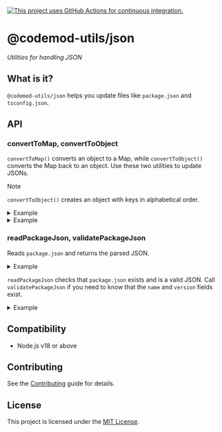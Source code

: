 [![This project uses GitHub Actions for continuous integration.](https://github.com/ijlee2/codemod-utils/actions/workflows/ci.yml/badge.svg)](https://github.com/ijlee2/codemod-utils/actions/workflows/ci.yml)

# @codemod-utils/json

_Utilities for handling JSON_


## What is it?

`@codemod-utils/json` helps you update files like `package.json` and `tsconfig.json`.


## API

### convertToMap, convertToObject

`convertToMap()` converts an object to a Map, while `convertToObject()` converts the Map back to an object. Use these two utilities to update JSONs.

> [!NOTE]
> `convertToObject()` creates an object with keys in alphabetical order.

<details>

<summary>Example</summary>

Remove dependencies (if they exist) from `package.json`.

```ts
const dependencies = convertToMap(packageJson['dependencies']);

const packagesToDelete = [
  '@embroider/macros',
  'ember-auto-import',
  'ember-cli-babel',
  'ember-cli-htmlbars',
];

packagesToDelete.forEach((packageName) => {
  dependencies.delete(packageName);
});

packageJson['dependencies'] = convertToObject(dependencies);
```

</details>

<details>

<summary>Example</summary>

Configure `tsconfig.json` in an Ember app.

```ts
const compilerOptions = convertToMap(tsConfigJson['compilerOptions']);

compilerOptions.set('paths', {
  [`${appName}/tests/*`]: ['tests/*'],
  [`${appName}/*`]: ['app/*'],
  '*': ['types/*'],
});

tsConfigJson['compilerOptions'] = convertToObject(compilerOptions);
```

</details>


### readPackageJson, validatePackageJson

Reads `package.json` and returns the parsed JSON.

<details>

<summary>Example</summary>

```js
import { readPackageJson } from '@codemod-utils/json';

const { dependencies, devDependencies } = readPackageJson({
  projectRoot: '__projectRoot__',
});

const projectDependencies = new Map([
  ...Object.entries(dependencies ?? {}),
  ...Object.entries(devDependencies ?? {}),
]);

const hasTypeScript = projectDependencies.has('typescript');
```

</details>

`readPackageJson` checks that `package.json` exists and is a valid JSON. Call `validatePackageJson` if you need to know that the `name` and `version` fields exist.

<details>

<summary>Example</summary>

```js
import { readPackageJson, validatePackageJson } from '@codemod-utils/json';

const packageJson = readPackageJson({
  projectRoot: '__projectRoot__',
});

validatePackageJson(packageJson);

const { name, version } = packageJson;
```

</details>


## Compatibility

- Node.js v18 or above


## Contributing

See the [Contributing](../../CONTRIBUTING.md) guide for details.


## License

This project is licensed under the [MIT License](LICENSE.md).
